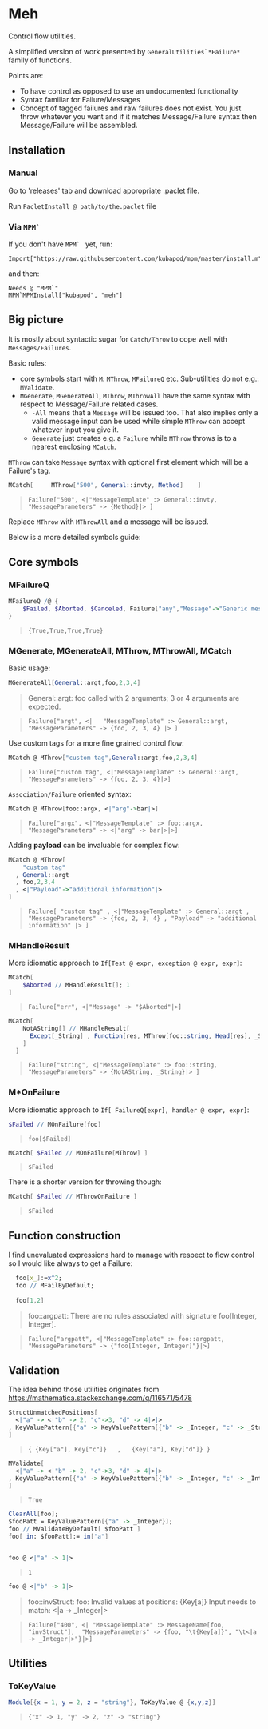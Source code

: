 # Meh

Control flow utilities.

A simplified version of work presented by ``GeneralUtilities`*Failure*`` family of functions.

Points are:

 - To have control as opposed to use an undocumented functionality
 - Syntax familiar for Failure/Messages
 - Concept of tagged failures and raw failures does not exist. 
  You just throw whatever you want and if it matches Message/Failure syntax then Message/Failure will be assembled.

## Installation
 
### Manual
 
   Go to 'releases' tab and download appropriate .paclet file.
    
   Run `PacletInstall @ path/to/the.paclet` file
   
### Via ``MPM` ``
   
If you don't have ``MPM` `` yet, run:
   
    Import["https://raw.githubusercontent.com/kubapod/mpm/master/install.m"]
   
and then:
   
    Needs @ "MPM`"    
    MPM`MPMInstall["kubapod", "meh"]
    
## Big picture

It is mostly about syntactic sugar for `Catch/Throw` to cope well with `Messages/Failures`.

Basic rules:

- core symbols start with `M`: `MThrow`, `MFailureQ` etc. Sub-utilities do not e.g.: `MValidate`.
- `MGenerate`, `MGenerateAll`, `MThrow`, `MThrowAll` have the same syntax with respect to Message/Failure related cases.  
  - `-All` means that a `Message` will be issued too. That also implies only a valid message input can be used while simple `MThrow` can accept whatever input you give it.
  - `Generate` just creates e.g. a `Failure` while `MThrow` throws is to a nearest enclosing `MCatch`.

`MThrow` can take `Message` syntax with optional first element which will be a Failure's tag. 

```Mathematica
MCatch[     MThrow["500", General::invty, Method]    ]
```
> `Failure["500", <|"MessageTemplate" :> General::invty, "MessageParameters" -> {Method}|> ]`
    
Replace `MThrow` with `MThrowAll` and a message will be issued.
 
Below is a more detailed symbols guide:

## Core symbols

### MFailureQ

```Mathematica
MFailureQ /@ {
    $Failed, $Aborted, $Canceled, Failure["any","Message"->"Generic message"]
}
```
> `{True,True,True,True}`

### MGenerate, MGenerateAll, MThrow, MThrowAll, MCatch

Basic usage:

```Mathematica
MGenerateAll[General::argt,foo,2,3,4]
```

> General::argt: foo called with 2 arguments; 3 or 4 arguments are expected.

> `Failure["argt", <|   "MessageTemplate" :> General::argt, "MessageParameters" -> {foo, 2, 3, 4} |> ]`

Use custom tags for a more fine grained control flow:

```Mathematica
MCatch @ MThrow["custom tag",General::argt,foo,2,3,4]
```
> `Failure["custom tag", <|"MessageTemplate" :> General::argt, "MessageParameters" -> {foo, 2, 3, 4}|>]`

`Association/Failure` oriented syntax:

```Mathematica
MCatch @ MThrow[foo::argx, <|"arg"->bar|>]
```
> `Failure["argx", <|"MessageTemplate" :> foo::argx, "MessageParameters" -> <|"arg" -> bar|>|>]`

Adding **payload** can be invaluable for complex flow:

```Mathematica
MCatch @ MThrow[
    "custom tag"
  , General::argt
  , foo,2,3,4
  , <|"Payload"->"additional information"|>
]
```

> `Failure[
       "custom tag"
     , <|"MessageTemplate" :> General::argt
       , "MessageParameters" -> {foo, 2, 3, 4}
       , "Payload" -> "additional information"
       |>
     ]
   `
   
### MHandleResult   

More idiomatic approach to `If[Test @ expr, exception @ expr, expr]`: 

```Mathematica
MCatch[
    $Aborted // MHandleResult[]; 1
]
```
> `Failure["err", <|"Message" -> "$Aborted"|>]`

```Mathematica
MCatch[
    NotAString[] // MHandleResult[
      Except[_String] , Function[res, MThrow[foo::string, Head[res], _String]]
    ]
  ]
```
> `Failure["string", <|"MessageTemplate" :> foo::string, "MessageParameters" -> {NotAString, _String}|> ]`

### M*OnFailure

More idiomatic approach to `If[ FailureQ[expr], handler @ expr, expr]`:

```Mathematica
$Failed // MOnFailure[foo]
```
> `foo[$Failed]`

```Mathematica
MCatch[ $Failed // MOnFailure[MThrow] ]
```
> `$Failed`

There is a shorter version for throwing though:

```Mathematica
MCatch[ $Failed // MThrowOnFailure ]
```
> `$Failed`

## Function construction

I find unevaluated expressions hard to manage with respect to flow control so I would like always to get a Failure:

```Mathematica
  foo[x_]:=x^2; 
  foo // MFailByDefault; 
  
  foo[1,2]
```
> foo::argpatt: There are no rules associated with signature foo[Integer, Integer].

> `Failure["argpatt", <|"MessageTemplate" :> foo::argpatt, "MessageParameters" -> {"foo[Integer, Integer]"}|>]`

## Validation

The idea behind those utilities originates from https://mathematica.stackexchange.com/q/116571/5478

```Mathematica
StructUnmatchedPositions[
  <|"a" -> <|"b" -> 2, "c"->3, "d" -> 4|>|>
, KeyValuePattern[{"a" -> KeyValuePattern[{"b" -> _Integer, "c" -> _String, "d" -> _List}]}]  
]
```
> `{ {Key["a"], Key["c"]}   ,   {Key["a"], Key["d"]} }`

```Mathematica
MValidate[
  <|"a" -> <|"b" -> 2, "c"->3, "d" -> 4|>|>
, KeyValuePattern[{"a" -> KeyValuePattern[{"b" -> _Integer, "c" -> _Integer, "d" -> _Integer}]}]  
]
```
> `True`

```Mathematica
ClearAll[foo];
$fooPatt = KeyValuePattern[{"a" -> _Integer}];
foo // MValidateByDefault[ $fooPatt ]
foo[ in: $fooPatt]:= in["a"]


foo @ <|"a" -> 1|>
```
> `1`

```Mathematica
foo @ <|"b" -> 1|>
```
> foo::invStruct: foo: Invalid values at positions:
> {Key[a]}
> Input needs to match:
>	<|a -> _Integer|>

> `Failure["400", <|
    "MessageTemplate" :> MessageName[foo, "invStruct"], 
     "MessageParameters" -> {foo, "\t{Key[a]}", "\t<|a -> _Integer|>"}|>]`

## Utilities

### ToKeyValue

```Mathematica
Module[{x = 1, y = 2, z = "string"}, ToKeyValue @ {x,y,z}]
```

> `{"x" -> 1, "y" -> 2, "z" -> "string"}`